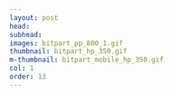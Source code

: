 ```yaml
---
layout: post
head:
subhead:
images: bitpart_pp_800_1.gif
thumbnail: bitpart_hp_350.gif
m-thumbnail: bitpart_mobile_hp_350.gif
col: 1
order: 13
---
```

